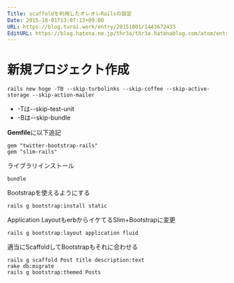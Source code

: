```yaml
---
Title: scaffoldを利用したオレオレRailsの設定
Date: 2015-10-01T13:07:13+09:00
URL: https://blog.turai.work/entry/20151001/1443672433
EditURL: https://blog.hatena.ne.jp/thr3a/thr3a.hatenablog.com/atom/entry/6653458415123158263
---
```


# 新規プロジェクト作成

```
rails new hoge -TB --skip-turbolinks --skip-coffee --skip-active-storage --skip-action-mailer
```

- -Tは--skip-test-unit
- -Bは--skip-bundle

**Gemfile**に以下追記

```
gem "twitter-bootstrap-rails"
gem "slim-rails"
```

ライブラリインストール

```
bundle
```

Bootstrapを使えるようにする

```
rails g bootstrap:install static
```

Application LayoutもerbからイケてるSlim+Bootstrapに変更

```
rails g bootstrap:layout application fluid
```

適当にScaffoldしてBootstrapもそれに合わせる

```
rails g scaffold Post title description:text
rake db:migrate
rails g bootstrap:themed Posts
```
